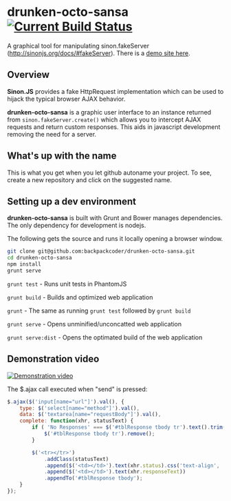 # drunken-octo-sansa [![Current Build Status](http://dev.the-hammers.net:8111/app/rest/builds/buildType:DrunkenOctoSansa_Build/statusIcon)](http://dev.the-hammers.net:8111/viewType.html?buildTypeId=DrunkenOctoSansa_Build&guest=1) 

A graphical tool for manipulating sinon.fakeServer (http://sinonjs.org/docs/#fakeServer).  There is a [demo site here](http://dev.the-hammers.net/drunken-octo-sansa/).


## Overview

**Sinon.JS** provides a fake HttpRequest implementation which can be used to hijack the typical browser AJAX behavior.

**drunken-octo-sansa** is a graphic user interface to an instance returned from `sinon.fakeServer.create()` which allows 
you to intercept AJAX requests and return custom responses.  This aids in javascript development removing the need for
a server.

## What's up with the name

This is what you get when you let github autoname your project.  To see, create a new repository and click on the 
suggested name.

## Setting up a dev environment

**drunken-octo-sansa** is built with Grunt and Bower manages dependencies.  The only dependency for development is
nodejs.

The following gets the source and runs it locally opening a browser window.
```bash
git clone git@github.com:backpackcoder/drunken-octo-sansa.git
cd drunken-octo-sansa
npm install
grunt serve
```

`grunt test` - Runs unit tests in PhantomJS

`grunt build` - Builds and optimized web application

`grunt` - The same as running `grunt test` followed by `grunt build`

`grunt serve` - Opens unminified/unconcatted web application

`grunt serve:dist` - Opens the optimated build of the web application



## Demonstration video

[![Demonstration video](http://img.youtube.com/vi/PGpKOU4UcqY/0.jpg)](http://www.youtube.com/watch?v=PGpKOU4UcqY)


The $.ajax call executed when "send" is pressed:
```javascript
$.ajax($('input[name="url"]').val(), {
    type: $('select[name="method"]').val(),
    data: $('textarea[name="requestBody"]').val(),
    complete: function(xhr, statusText) {
        if ( 'No Responses' === $('#tblResponse tbody tr').text().trim() ) {
            $('#tblResponse tbody tr').remove();
        }

        $('<tr></tr>')
            .addClass(statusText)
            .append($('<td></td>').text(xhr.status).css('text-align', 'center'))
            .append($('<td></td>').text(xhr.responseText))
            .appendTo('#tblResponse tbody');
    }
});
```
